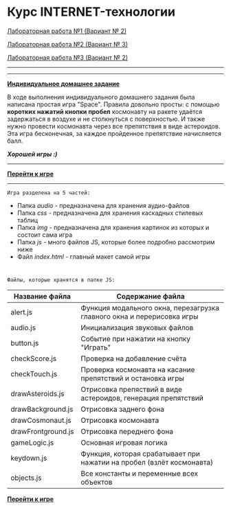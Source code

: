 # Курс INTERNET-технологии

[Лабораторная работа №1 (Вариант № 2)](https://darina837.github.io/INTERNET/laba_1/)

[Лабораторная работа №2 (Вариант № 3)](https://darina837.github.io/INTERNET/laba_2/)

[Лабораторная работа №3 (Вариант № 2)](https://darina837.github.io/INTERNET/laba_3/)

****

****

**[Индивидуальное домашнее задание](https://darina837.github.io/INTERNET/IHW/)**

В ходе выполнения индивидуального домашнего задания была написана простая игра "Space".
Правила довольно просты: с помощью **коротких нажатий кнопки пробел** космонавту на ракете удаётся задержаться в воздухе 
и не столкнуться с поверхностью. И также нужно провести космонавта через все препятствия в виде астероидов. Эта игра бесконечная, за каждое пройденное препятствие начисляется балл.

***Хорошей игры :)***

***************

**[Перейти к игре](https://darina837.github.io/INTERNET--/IHW/)**

***************

`Игра разделена на 5 частей:`
* Папка _audio_ - предназначена для хранения аудио-файлов
* Папка _css_ - предназначена для хранения каскадных стилевых таблиц
* Папка _img_ - предназначена для хранения картинок из которых и состоит сама игра
* Папка _js_ - много файлов JS, которые более подробно рассмотрим ниже
* Файл _index.html_ - главный макет самой игры 

#

`Файлы, которые хранятся в папке JS:`

Название файла    | Содержание файла
------------------|-----------------------------------------------------------------------
alert.js          | Функция модального окна, перезагрузка главного окна и перерисовка игры 
audio.js          | Инициализация звуковых файлов
button.js         | Событие при нажатии на кнопку "Играть"
checkScore.js     | Проверка на добавление счёта
checkTouch.js     | Проверка космонавта на касание препятствий и остановка игры 
drawAsteroids.js  | Отрисовка препяствий в виде астероидов, генерация препятствий
drawBackground.js | Отрисовка заднего фона
drawCosmonaut.js  | Отрисовка космонавта
drawFrontground.js| Отрисовка переднего фона
gameLogic.js      | Основная игровая логика
keydown.js        | Функция, которая срабатывает при нажатии на пробел (взлёт космонавта)
objects.js        | Все константы и переменные всех объектов

**[Перейти к игре](https://darina837.github.io/INTERNET--/IHW/)**
      

